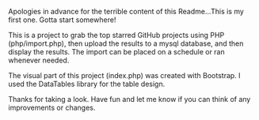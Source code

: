Apologies in advance for the terrible content of this Readme...This is my first one. Gotta start somewhere!

This is a project to grab the top starred GitHub projects using PHP (php/import.php), then upload the results to a mysql database, and then display the results. The import can be placed on a schedule or ran whenever needed.

The visual part of this project (index.php) was created with Bootstrap. I used the DataTables library for the table design.

Thanks for taking a look. Have fun and let me know if you can think of any improvements or changes.
